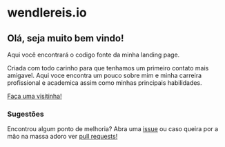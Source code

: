 # wendlereis.io

## Olá, seja muito bem vindo!

Aqui você encontrará o codigo fonte da minha landing page.

Criada com todo carinho para que tenhamos um primeiro contato mais amigavel. Aqui voce encontra um pouco sobre mim e minha carreira profissional e academica assim como minhas principais habilidades.

[Faça uma visitinha!](https://wendlereis.github.io)

### Sugestões

Encontrou algum ponto de melhoria? Abra uma [issue](https://github.com/Wendlereis/wendlereis.github.io/issues) ou caso queira por a mão na massa adoro ver [pull requests!](https://github.com/Wendlereis/wendlereis.github.io/pulls)